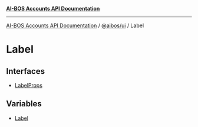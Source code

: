 [**AI-BOS Accounts API Documentation**](../../../README.md)

***

[AI-BOS Accounts API Documentation](../../../README.md) / [@aibos/ui](../README.md) / Label

# Label

## Interfaces

- [LabelProps](interfaces/LabelProps.md)

## Variables

- [Label](variables/Label.md)
